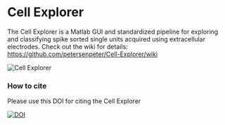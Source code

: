 # Cell Explorer
The Cell Explorer is a Matlab GUI and standardized pipeline for exploring and classifying spike sorted single units acquired using extracellular electrodes. Check out the wiki for details: https://github.com/petersenpeter/Cell-Explorer/wiki

![Cell Explorer](https://buzsakilab.com/wp/wp-content/uploads/2019/07/Cell-Explorer.png)

### How to cite
Please use this DOI for citing the Cell Explorer

<a href="https://zenodo.org/badge/latestdoi/152647739"><img src="https://zenodo.org/badge/152647739.svg" alt="DOI"></a>
